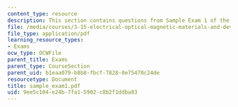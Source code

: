 ```yaml
---
content_type: resource
description: This section contains questions from Sample Exam 1 of the course.
file: /media/courses/3-15-electrical-optical-magnetic-materials-and-devices-fall-2006/9ee5c104e24b7fa15902c8b2f1ddba83_sample_exam1.pdf
file_type: application/pdf
learning_resource_types:
- Exams
ocw_type: OCWFile
parent_title: Exams
parent_type: CourseSection
parent_uid: b1eaa079-b8b8-fbcf-7828-0e75470c24de
resourcetype: Document
title: sample_exam1.pdf
uid: 9ee5c104-e24b-7fa1-5902-c8b2f1ddba83
---
```

